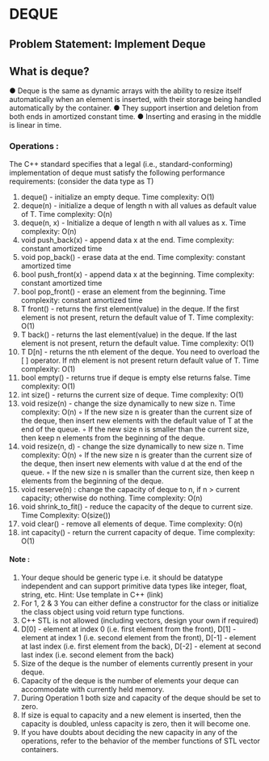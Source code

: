 # DEQUE

## Problem Statement: Implement Deque

## What is deque?
● Deque is the same as dynamic arrays with the ability to resize itself automatically when an element is inserted, with their storage being handled automatically by the container.
● They support insertion and deletion from both ends in amortized constant time.
● Inserting and erasing in the middle is linear in time.

### Operations : 
The C++ standard specifies that a legal (i.e., standard-conforming) implementation of deque must satisfy the following performance requirements: (consider the data type as T)
1. deque() - initialize an empty deque. Time complexity: O(1)
2. deque(n) - initialize a deque of length n with all values as default value of T. Time complexity: O(n)
3. deque(n, x) - Initialize a deque of length n with all values as x. Time complexity: O(n)
4. void push_back(x) - append data x at the end. Time complexity: constant amortized time
5. void pop_back() - erase data at the end. Time complexity: constant amortized time
6. bool push_front(x) - append data x at the beginning. Time complexity: constant amortized time
7. bool pop_front() - erase an element from the beginning. Time complexity: constant amortized time
8. T front() - returns the first element(value) in the deque. If the first element is not present, return the default value of T. Time complexity: O(1)
9. T back() - returns the last element(value) in the deque. If the last element is not present, return the default value. Time complexity: O(1)
10. T D[n] - returns the nth element of the deque. You need to overload the [ ] operator. If nth element is not present return default value of T. Time complexity: O(1)
11. bool empty() - returns true if deque is empty else returns false. Time complexity: O(1)
12. int size() - returns the current size of deque. Time complexity: O(1)
13. void resize(n) - change the size dynamically to new size n. Time complexity: O(n)
    ◦ If the new size n is greater than the current size of the deque, then insert new elements with the default value of T at the end of the queue.
    ◦ If the new size n is smaller than the current size, then keep n elements from the beginning of the deque.
14. void resize(n, d) - change the size dynamically to new size n. Time complexity: O(n)
    ◦ If the new size n is greater than the current size of the deque, then insert new elements with value d at the end of the queue.
    ◦ If the new size n is smaller than the current size, then keep n elements from the beginning of the deque.
15. void reserve(n) : change the capacity of deque to n, if n > current capacity; otherwise do nothing. Time complexity: O(n)
16. void shrink_to_fit() - reduce the capacity of the deque to current size. Time Complexity: O(size())
17. void clear() - remove all elements of deque. Time complexity: O(n)
18. int capacity() - return the current capacity of deque. Time complexity: O(1) 

#### Note :
1. Your deque should be generic type i.e. it should be datatype independent and can support primitive data types like integer, float, string, etc. Hint: Use template in C++ (link)
2. For 1, 2 & 3 You can either define a constructor for the class or initialize the class object using void return type functions.
3. C++ STL is not allowed (including vectors, design your own if required)
4. D[0] - element at index 0 (i.e. first element from the front), D[1] - element at index 1 (i.e. second element from the front), D[-1] - element at last index (i.e. first element from the back), D[-2] - element at second last index (i.e. second element from the back)
5. Size of the deque is the number of elements currently present in your deque.
6. Capacity of the deque is the number of elements your deque can accommodate with currently held memory.
7. During Operation 1 both size and capacity of the deque should be set to zero.
8. If size is equal to capacity and a new element is inserted, then the capacity is doubled, unless capacity is zero, then it will become one.
9. If you have doubts about deciding the new capacity in any of the operations, refer to the behavior of the member functions of STL vector containers.
